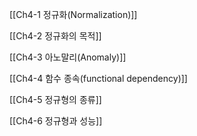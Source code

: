 [[Ch4-1 정규화(Normalization)]]

[[Ch4-2 정규화의 목적]]

[[Ch4-3 아노말리(Anomaly)]]

[[Ch4-4 함수 종속(functional dependency)]]

[[Ch4-5 정규형의 종류]]

[[Ch4-6 정규형과 성능]]
